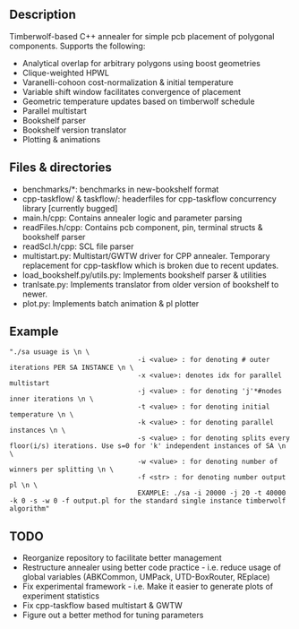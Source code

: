 ## Description
Timberwolf-based C++ annealer for simple pcb placement of polygonal components.
Supports the following:
 - Analytical overlap for arbitrary polygons using boost geometries
 - Clique-weighted HPWL
 - Varanelli-cohoon cost-normalization & initial temperature
 - Variable shift window facilitates convergence of placement
 - Geometric temperature updates based on timberwolf schedule
 - Parallel multistart
 - Bookshelf parser
 - Bookshelf version translator
 - Plotting & animations

 ## Files & directories
 - benchmarks/*: benchmarks in new-bookshelf format
 - cpp-taskflow/ & taskflow/: headerfiles for cpp-taskflow concurrency library [currently bugged]
 - main.h/cpp: Contains annealer logic and parameter parsing
 - readFiles.h/cpp: Contains pcb component, pin, terminal structs & bookshelf parser
 - readScl.h/cpp: SCL file parser
 - multistart.py: Multistart/GWTW driver for CPP annealer. Temporary replacement for cpp-taskflow which is broken due to recent updates.
 - load_bookshelf.py/utils.py: Implements bookshelf parser & utilities
 - tranlsate.py: Implements translator from older version of bookshelf to newer.
 - plot.py: Implements batch animation & pl plotter

## Example
    "./sa usuage is \n \
                                    -i <value> : for denoting # outer iterations PER SA INSTANCE \n \
									-x <value>: denotes idx for parallel multistart
                                    -j <value> : for denoting 'j'*#nodes inner iterations \n \
                                    -t <value> : for denoting initial temperature \n \
                                    -k <value> : for denoting parallel instances \n \
                                    -s <value> : for denoting splits every floor(i/s) iterations. Use s=0 for 'k' independent instances of SA \n \
                                    -w <value> : for denoting number of winners per splitting \n \
                                    -f <str> : for denoting number output pl \n \
                                    EXAMPLE: ./sa -i 20000 -j 20 -t 40000 -k 0 -s -w 0 -f output.pl for the standard single instance timberwolf algorithm"

## TODO
 - Reorganize repository to facilitate better management
 - Restructure annealer using better code practice - i.e. reduce usage of global variables (ABKCommon, UMPack, UTD-BoxRouter, REplace)
 - Fix experimental framework - i.e. Make it easier to generate plots of experiment statistics
 - Fix cpp-taskflow based multistart & GWTW
 - Figure out a better method for tuning parameters
